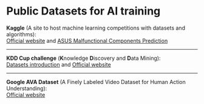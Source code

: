 # Public Datasets for AI training
**Kaggle** (A site to host machine learning competitions with datasets and algorithms):  
[Official website](https://www.kaggle.com/) and [ASUS Malfunctional Components Prediction](https://www.kaggle.com/c/pakdd-cup-2014/data)
***

**KDD Cup challenge** (**K**nowledge **D**iscovery and **D**ata Mining):  
[Datasets introduction](http://www.jianshu.com/p/70be2e313df1) and [Official website](http://www.kdd.org/kdd-cup/view/kdd-cup-2016)
***

**Google AVA Dataset** (A Finely Labeled Video Dataset for Human Action Understanding):  
[Official website](https://research.google.com/ava/)
